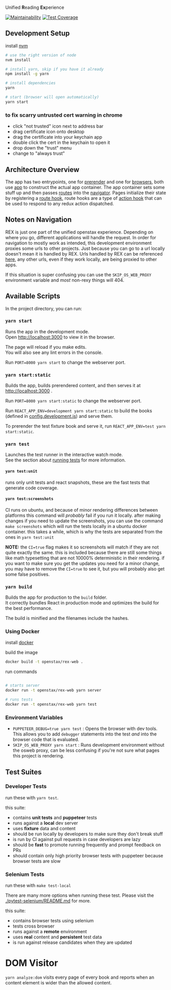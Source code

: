 Unified **R**eading **Ex**perience

[![Maintainability](https://api.codeclimate.com/v1/badges/c09c521f0a181481a91b/maintainability)](https://codeclimate.com/github/openstax/rex-web/maintainability)
[![Test Coverage](https://api.codeclimate.com/v1/badges/c09c521f0a181481a91b/test_coverage)](https://codeclimate.com/github/openstax/rex-web/test_coverage)

## Development Setup

install [nvm](https://github.com/creationix/nvm#installation)

```bash
# use the right version of node
nvm install

# install yarn, skip if you have it already
npm install -g yarn

# install dependencies
yarn

# start (browser will open automatically)
yarn start
```

### to fix scarry untrusted cert warning in chrome

- click "not trusted" icon next to address bar
- drag certificate icon onto desktop
- drag the certificate into your keychain app
- double click the cert in the keychain to open it
- drop down the "trust" menu
- change to "always trust"

## Architecture Overview

The app has two entrypoints, one for [prerender](script/prerender.tsx) and one for [browsers](src/index.tsx), both use [app](src/app/index.tsx) to construct the actual app container. The app container sets some stuff up and then passes [routes](src/app/content/routes.ts) into the [navigator](src/app/navigation/components/NavigationProvider.ts). Pages initialize their state by registering a [route hook](src/app/content/hooks/locationChange.ts), route hooks are a type of [action hook](src/app/content/hooks/receiveContent.ts) that can be used to respond to any redux action dispatched.

## Notes on Navigation

REX is just one part of the unified openstax experience. Depending on where you go, different applications will handle the request. In order for navigation to mostly work as intended, this development environment proxies some urls to other projects. Just because you can go to a url locally doesn't mean it is handled by REX. Urls handled by REX can be referenced [here](http://localhost:3000/), any other urls, even if they work locally, are being proxied to other apps.

If this situation is super confusing you can use the `SKIP_OS_WEB_PROXY` environment variable and _most_ non-rexy things will 404.

## Available Scripts

In the project directory, you can run:

### `yarn start`

Runs the app in the development mode.<br>
Open [http://localhost:3000](http://localhost:3000) to view it in the browser.

The page will reload if you make edits.<br>
You will also see any lint errors in the console.

Run `PORT=8000 yarn start` to change the webserver port.


### `yarn start:static`

Builds the app, builds prerendered content, and then serves it at [http://localhost:3000](http://localhost:3000) .

Run `PORT=8000 yarn start:static` to change the webserver port.

Run `REACT_APP_ENV=development yarn start:static` to build the books (defined in [config.development.js](./src/config.development.js)) and serve them.

To prerender the test fixture book and serve it, run `REACT_APP_ENV=test yarn start:static`.

### `yarn test`

Launches the test runner in the interactive watch mode.<br>
See the section about [running tests](https://facebook.github.io/create-react-app/docs/running-tests) for more information.

#### `yarn test:unit`

runs only unit tests and react snapshots, these are the fast tests that generate code coverage.

#### `yarn test:screenshots`

CI runs on ubuntu, and because of minor rendering differences between platforms this command will _probably_ fail if you run it locally. after making changes if you need to update the screenshots, you can use the command `make screenshots` which will run the tests locally in a ubuntu docker container. this takes a while, which is why the tests are separated from the ones in `yarn test:unit`

**NOTE:** the `CI=true` flag makes it so screenshots will match if they are not quite exactly the same. this is included because there are still some things like math typesetting that are not 10000% deterministic in their rendering. if you want to make sure you get the updates you need for a minor change, you may have to remove the `CI=true` to see it, but you will probably also get some false positives.

### `yarn build`

Builds the app for production to the `build` folder.<br>
It correctly bundles React in production mode and optimizes the build for the best performance.

The build is minified and the filenames include the hashes.<br>

### Using Docker

install [docker](https://docs.docker.com/install/)

build the image

```bash
docker build -t openstax/rex-web .
```

run commands
```bash

# starts server
docker run -t openstax/rex-web yarn server

# runs tests
docker run -t openstax/rex-web yarn test
```

### Environment Variables

- `PUPPETEER_DEBUG=true yarn test` : Opens the browser with dev tools. This allows you to add `debugger` statements into the test _and_ into the browser code that is evaluated.
- `SKIP_OS_WEB_PROXY yarn start` : Runs development environment without the osweb proxy, can be less confusing if you're not sure what pages this project is rendering.

## Test Suites

### Developer Tests

run these with `yarn test`.

this suite:
- contains **unit tests** and **puppeteer** tests
- runs against a **local** dev server
- uses **fixture** data and content
- should be run locally by developers to make sure they don't break stuff
- is run by CI against pull requests in case developers are lazy
- should be **fast** to promote running frequently and prompt feedback on PRs
- should contain only high priority browser tests with puppeteer because browser tests are slow

### Selenium Tests

run these with `make test-local`

There are many more options when running these test. Please visit the [./pytest-selenium/README.md](./pytest-selenium/README.md) for more.

this suite:
- contains browser tests using selenium
- tests cross browser
- runs against a **remote** environment
- uses **real** content and **persistent** test data
- is run against release candidates when they are updated

# DOM Visitor

`yarn analyze:dom` visits every page of every book and reports when an content element is wider than the allowed content.
